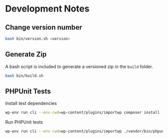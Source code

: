# Development Notes

## Change version number

```bash
bash bin/version.sh <version>
```

## Generate Zip

A bash script is included to generate a versioned zip in the `build` folder.

```bash
bash bin/build.sh
```

## PHPUnit Tests

Install test dependencies

```bash
wp-env run cli --env-cwd=wp-content/plugins/importwp composer install
```

Run PHPUnit tests

```bash
wp-env run cli --env-cwd=wp-content/plugins/importwp ./vendor/bin/phpunit
```
